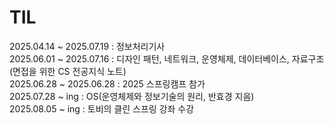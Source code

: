 # TIL
2025.04.14 ~ 2025.07.19 : 정보처리기사
<br>
2025.06.01 ~ 2025.07.16 : 디자인 패턴, 네트워크, 운영체제, 데이터베이스, 자료구조(면접을 위한 CS 전공지식 노트)
<br>
2025.06.28 ~ 2025.06.28 : 2025 스프링캠프 참가
<br>
2025.07.28 ~ ing : OS(운영체제와 정보기술의 원리, 반효경 지음)
<br>
2025.08.05 ~ ing : 토비의 클린 스프링 강좌 수강
